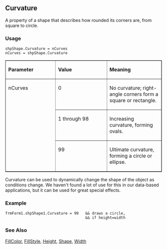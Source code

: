 ## Curvature

A property of a shape that describes how rounded its corners are, from square to circle.

### Usage

```foxpro
shpShape.Curvature = nCurves
nCurves = shpShape.Curvature
```
<table border cellspacing=0 cellpadding=0 width=100%>
<tr>
  <td width=32% valign=top>
  <p><b>Parameter</b></p>
  </td>
  <td width=23% valign=top>
  <p><b>Value</b></p>
  </td>
  <td width=45% valign=top>
  <p><b>Meaning</b></p>
  </td>
 </tr>
<tr>
  <td width=32% rowspan=3 valign=top>
  <p>nCurves</p>
  </td>
  <td width=23% valign=top>
  <p>0</p>
  </td>
  <td width=45% valign=top>
  <p>No curvature; right-angle corners form a square or rectangle.</p>
  </td>
 </tr>
<tr>
  <td width=33% valign=top>
  <p>1 through 98</p>
  </td>
  <td width=67% valign=top>
  <p>Increasing curvature, forming ovals.</p>
  </td>
 </tr>
<tr>
  <td width=33% valign=top>
  <p>99</p>
  </td>
  <td width=67% valign=top>
  <p>Ultimate curvature, forming a circle or ellipse.</p>
  </td>
 </tr>
</table>

Curvature can be used to dynamically change the shape of the object as conditions change. We haven't found a lot of use for this in our data-based applications, but it can be used for great special effects.

### Example

```foxpro
frmForm1.shpShape1.Curvature = 99   && draws a circle,
                                    && if height=width
```
### See Also

[FillColor](s4g362.md), [FillStyle](s4g363.md), [Height](s4g368.md), [Shape](s4g539.md), [Width](s4g368.md)